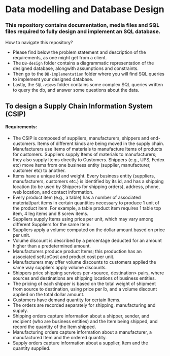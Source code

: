 # Data modelling and Database Design

### This repository contains documentation, media files and SQL files required to fully design and implement an SQL database.
How to navigate this repository?
- Please find below the problem statement and description of the requirements, as one might get from a client.
- The `DB-design` folder contains a diagrammatic representation of the designed database, alongwith assumptions and constraints.
- Then go to the `DB-implementation` folder where you will find SQL queries to implement your designed database.
- Lastly, the `SQL-views` folder contains some complex SQL queries written to query the db, and answer some questions about the data.

## To design a Supply Chain Information System (CSIP)
#### Requirements:
- The CSIP is composed of suppliers, manufacturers, shippers and end-customers. Items of different kinds are being moved in the supply chain. Manufacturers use Items of materials to manufacture Items of products for customers. Suppliers supply Items of materials to manufacturers; they also supply Items directly to Customers. Shippers (e.g., UPS, Fedex etc) move items from one business entity (supplier, manufacturer, customer etc) to another.
- Items have a unique id and weight. Every business entity (suppliers, manufacturers, customers etc.) is identified by its id, and has a shipping location (to be used by Shippers for shipping orders), address, phone, web location, and contact information.
- Every product item (e.g., a table) has a number of associated material/part items in certain quantities necessary to produce 1 unit of the product item. For example, a table product item requires 1 table top item, 4 leg items and 8 screw items.
- Suppliers supply Items using price per unit, which may vary among different Suppliers for the same Item.
- Suppliers apply a volume computed on the dollar amount based on price per unit.
- Volume discount is described by a percentage deducted for an amount higher than a predetermined amount.
- Manufacturers produce product Items; this production has an associated setUpCost and product cost per unit.
- Manufacturers may offer volume discounts to customers applied the same way suppliers apply volume discounts.
- Shippers price shipping services per <source, destination> pairs, where sources and destinations are shipping locations of business entities.
- The pricing of each shipper is based on the total weight of shipment from source to destination, using price per lb, and a volume discount applied on the total dollar amount.
- Customers have demand quantity for certain Items.
- The orders are recorded separately for shipping, manufacturing and supply.
- Shipping orders capture information about a shipper, sender, and recipient (who are business entities) and the Item being shipped, and record the quantity of the Item shipped.
- Manufacturing orders capture information about a manufacturer, a manufactured Item and the ordered quantity.
- Supply orders capture information about a supplier, Item and the quantity supplied.